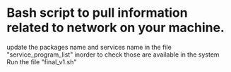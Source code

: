 # Bash script to pull information related to network on your machine.
update the packages name and services name in the file "service_program_list" inorder to check those are available in the system
Run the file "final_v1.sh"
